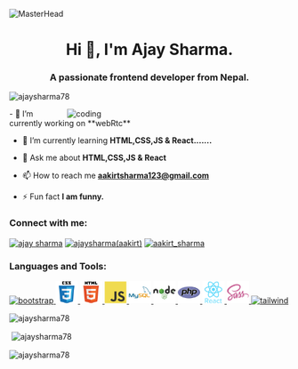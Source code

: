 ![MasterHead](https://www.pramukhdigital.com/wp-content/uploads/2018/07/New-PNC-Animated-Banners.gif)
<h1 align="center">Hi 👋, I'm Ajay Sharma.</h1>
<h3 align="center">A passionate frontend developer from Nepal.</h3>

<p align="left"> <img src="https://komarev.com/ghpvc/?username=ajaysharma78&label=Profile%20views&color=0e75b6&style=flat" alt="ajaysharma78" /> </p>
<img align="right" alt="coding" width="400" src="https://media.licdn.com/dms/image/D5612AQGOmwfIE5mlWA/article-cover_image-shrink_720_1280/0/1674617947228?e=2147483647&v=beta&t=FTU_isQ6VYfV5D_ueFHPWvT8ZqgDeJG3yr8Mi8lpfk0">
- 🔭 I’m currently working on **webRtc**

- 🌱 I’m currently learning **HTML,CSS,JS & React.......**

- 💬 Ask me about **HTML,CSS,JS & React**

- 📫 How to reach me **aakirtsharma123@gmail.com**

- ⚡ Fun fact **I am funny.**

<h3 align="left">Connect with me:</h3>
<p align="left">
<a href="https://www.linkedin.com/in/ajay-sharma-161277265/" target="blank"><img align="center" src="https://raw.githubusercontent.com/rahuldkjain/github-profile-readme-generator/master/src/images/icons/Social/linked-in-alt.svg" alt="ajay sharma" height="30" width="40" /></a>
<a href="https://fb.com/ajaysharma(aakirt)" target="blank"><img align="center" src="https://raw.githubusercontent.com/rahuldkjain/github-profile-readme-generator/master/src/images/icons/Social/facebook.svg" alt="ajaysharma(aakirt)" height="30" width="40" /></a>
<a href="https://instagram.com/__ajay__sharma__" target="blank"><img align="center" src="https://raw.githubusercontent.com/rahuldkjain/github-profile-readme-generator/master/src/images/icons/Social/instagram.svg" alt="aakirt_sharma" height="30" width="40" /></a>
</p>

<h3 align="left">Languages and Tools:</h3>
<p align="left"> <a href="https://getbootstrap.com" target="_blank" rel="noreferrer"> <img src="https://uxwing.com/wp-content/themes/uxwing/download/brands-and-social-media/bootstrap-5-logo-icon.png" alt="bootstrap" width="40" height="40"/> </a> <a href="https://www.w3schools.com/css/" target="_blank" rel="noreferrer"> <img src="https://raw.githubusercontent.com/devicons/devicon/master/icons/css3/css3-original-wordmark.svg" alt="css3" width="40" height="40"/> </a> <a href="https://www.w3.org/html/" target="_blank" rel="noreferrer"> <img src="https://raw.githubusercontent.com/devicons/devicon/master/icons/html5/html5-original-wordmark.svg" alt="html5" width="40" height="40"/> </a> <a href="https://developer.mozilla.org/en-US/docs/Web/JavaScript" target="_blank" rel="noreferrer"> <img src="https://raw.githubusercontent.com/devicons/devicon/master/icons/javascript/javascript-original.svg" alt="javascript" width="40" height="40"/> </a> <a href="https://www.mysql.com/" target="_blank" rel="noreferrer"> <img src="https://raw.githubusercontent.com/devicons/devicon/master/icons/mysql/mysql-original-wordmark.svg" alt="mysql" width="40" height="40"/> </a> <a href="https://nodejs.org" target="_blank" rel="noreferrer"> <img src="https://raw.githubusercontent.com/devicons/devicon/master/icons/nodejs/nodejs-original-wordmark.svg" alt="nodejs" width="40" height="40"/> </a> <a href="https://www.php.net" target="_blank" rel="noreferrer"> <img src="https://raw.githubusercontent.com/devicons/devicon/master/icons/php/php-original.svg" alt="php" width="40" height="40"/> </a> <a href="https://reactjs.org/" target="_blank" rel="noreferrer"> <img src="https://raw.githubusercontent.com/devicons/devicon/master/icons/react/react-original-wordmark.svg" alt="react" width="40" height="40"/> </a> <a href="https://sass-lang.com" target="_blank" rel="noreferrer"> <img src="https://raw.githubusercontent.com/devicons/devicon/master/icons/sass/sass-original.svg" alt="sass" width="40" height="40"/> </a> <a href="https://tailwindcss.com/" target="_blank" rel="noreferrer"> <img src="https://www.vectorlogo.zone/logos/tailwindcss/tailwindcss-icon.svg" alt="tailwind" width="40" height="40"/> </a> </p>

<p><img align="center" src="https://github-readme-stats.vercel.app/api/top-langs?username=ajaysharma78&show_icons=true&locale=en&layout=compact" alt="ajaysharma78" /></p>

<p>&nbsp;<img align="center" src="https://github-readme-stats.vercel.app/api?username=ajaysharma78&show_icons=true&locale=en" alt="ajaysharma78" /></p>

<p><img align="center" src="https://github-readme-streak-stats.herokuapp.com/?user=ajaysharma78&" alt="ajaysharma78" /></p>
